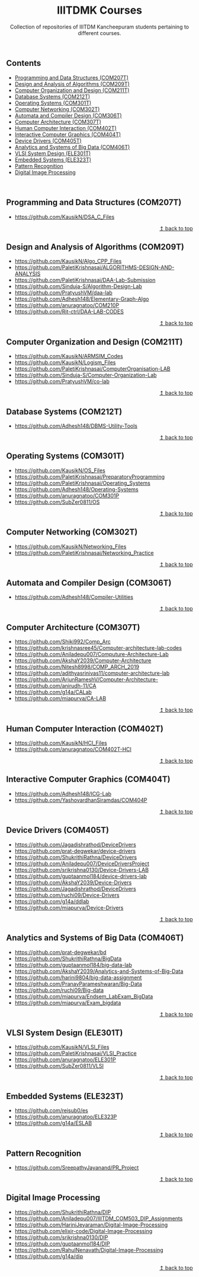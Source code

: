 <div align="center">
    <h1 id="iiitdmk-courses">IIITDMK Courses</h1>
    <p>Collection of repositories of IIITDM Kancheepuram students pertaining to different courses.</p>
</div>

<br/>

## Contents

- [Programming and Data Structures (COM207T)](#programming-and-data-structures-com207t)
- [Design and Analysis of Algorithms (COM209T)](#design-and-analysis-of-algorithms-com209t)
- [Computer Organization and Design (COM211T)](#computer-organization-and-design-com211t)
- [Database Systems (COM212T)](#database-systems-com212t)
- [Operating Systems (COM301T)](#operating-systems-com301t)
- [Computer Networking (COM302T)](#computer-networking-com302t)
- [Automata and Compiler Design (COM306T)](#automata-and-compiler-design-com306t)
- [Computer Architecture (COM307T)](#computer-architecture-com307t)
- [Human Computer Interaction (COM402T)](#human-computer-interaction-com402t)
- [Interactive Computer Graphics (COM404T)](#interactive-computer-graphics-com404t)
- [Device Drivers (COM405T)](#device-drivers-com405t)
- [Analytics and Systems of Big Data (COM406T)](#analytics-and-systems-of-big-data-com406t)
- [VLSI System Design (ELE301T)](#vlsi-system-design-ele301t)
- [Embedded Systems (ELE323T)](#embedded-systems-ele323t)
- [Pattern Recognition](#pattern-recognition)
- [Digital Image Processing](#digital-image-processing)

<br/>

## Programming and Data Structures (COM207T)

- https://github.com/KausikN/DSA_C_Files

<div align="right">
    <a href="#iiitdmk-courses">↥ back to top</a>
</div>

## Design and Analysis of Algorithms (COM209T)

- https://github.com/KausikN/Algo_CPP_Files
- https://github.com/PaletiKrishnasai/ALGORITHMS-DESIGN-AND-ANALYSIS
- https://github.com/PaletiKrishnasai/DAA-Lab-Submission
- https://github.com/Sinduja-S/Algorithm-Design-Lab
- https://github.com/PratyushVM/daa-lab
- https://github.com/Adhesh148/Elementary-Graph-Algo
- https://github.com/anuragnatoo/COM210P
- https://github.com/Rit-ctrl/DAA-LAB-CODES

<div align="right">
    <a href="#iiitdmk-courses">↥ back to top</a>
</div>

## Computer Organization and Design (COM211T)

- https://github.com/KausikN/ARMSIM_Codes
- https://github.com/KausikN/Logism_Files
- https://github.com/PaletiKrishnasai/ComputerOrganisation-LAB
- https://github.com/Sinduja-S/Computer-Organization-Lab
- https://github.com/PratyushVM/co-lab

<div align="right">
    <a href="#iiitdmk-courses">↥ back to top</a>
</div>

## Database Systems (COM212T)

- https://github.com/Adhesh148/DBMS-Utility-Tools

<div align="right">
    <a href="#iiitdmk-courses">↥ back to top</a>
</div>

## Operating Systems (COM301T)

- https://github.com/KausikN/OS_Files
- https://github.com/PaletiKrishnasai/PreparatoryProgramming
- https://github.com/PaletiKrishnasai/Operating_Systems
- https://github.com/Adhesh148/Operating-Systems
- https://github.com/anuragnatoo/COM301P
- https://github.com/SubZer0811/OS

<div align="right">
    <a href="#iiitdmk-courses">↥ back to top</a>
</div>

## Computer Networking (COM302T)

- https://github.com/KausikN/Networking_Files
- https://github.com/PaletiKrishnasai/Networking_Practice

<div align="right">
    <a href="#iiitdmk-courses">↥ back to top</a>
</div>

## Automata and Compiler Design (COM306T)

- https://github.com/Adhesh148/Compiler-Utilities

<div align="right">
    <a href="#iiitdmk-courses">↥ back to top</a>
</div>

## Computer Architecture (COM307T)

- https://github.com/Shiki992/Comp_Arc
- https://github.com/krishnasree45/Computer-architecture-lab-codes
- https://github.com/Aniladepu007/Computure-Architecture-Lab
- https://github.com/AkshaY2039/Computer-Architecture
- https://github.com/Nitesh8998/COMP_ARCH_2019
- https://github.com/adithyasrinivas11/computer-architecture-lab
- https://github.com/ArjunRameshV/Computer-Architecture-
- https://github.com/anirudh-11/CA
- https://github.com/g14a/CALab
- https://github.com/miapurva/CA-LAB

<div align="right">
    <a href="#iiitdmk-courses">↥ back to top</a>
</div>

## Human Computer Interaction (COM402T)

- https://github.com/KausikN/HCI_Files
- https://github.com/anuragnatoo/COM402T-HCI

<div align="right">
    <a href="#iiitdmk-courses">↥ back to top</a>
</div>

## Interactive Computer Graphics (COM404T)

- https://github.com/Adhesh148/ICG-Lab
- https://github.com/YashovardhanSiramdas/COM404P

<div align="right">
    <a href="#iiitdmk-courses">↥ back to top</a>
</div>

## Device Drivers (COM405T)

- https://github.com/Jagadishrathod/DeviceDrivers
- https://github.com/prat-degwekar/device-drivers
- https://github.com/ShukrithiRathna/DeviceDrivers
- https://github.com/Aniladepu007/DeviceDriversProject
- https://github.com/srikrishna0130/Device-Drivers-LAB
- https://github.com/guptaanmol184/device-drivers-lab
- https://github.com/AkshaY2039/Device-Drivers
- https://github.com/Jagadishrathod/DeviceDrivers
- https://github.com/ruchi09/Device-Drivers
- https://github.com/g14a/ddlab
- https://github.com/miapurva/Device-Drivers

<div align="right">
    <a href="#iiitdmk-courses">↥ back to top</a>
</div>

## Analytics and Systems of Big Data (COM406T)

- https://github.com/prat-degwekar/bd
- https://github.com/ShukrithiRathna/BigData
- https://github.com/guptaanmol184/big-data-lab
- https://github.com/AkshaY2039/Analytics-and-Systems-of-Big-Data
- https://github.com/harini9804/big-data-assignment
- https://github.com/PranavParameshwaran/Big-Data
- https://github.com/ruchi09/Big-data
- https://github.com/miapurva/Endsem_LabExam_BigData
- https://github.com/miapurva/Exam_bigdata

<div align="right">
    <a href="#iiitdmk-courses">↥ back to top</a>
</div>

## VLSI System Design (ELE301T)

- https://github.com/KausikN/VLSI_Files
- https://github.com/PaletiKrishnasai/VLSI_Practice
- https://github.com/anuragnatoo/ELE301P
- https://github.com/SubZer0811/VLSI

<div align="right">
    <a href="#iiitdmk-courses">↥ back to top</a>
</div>

## Embedded Systems (ELE323T)

- https://github.com/reisub0/es
- https://github.com/anuragnatoo/ELE323P
- https://github.com/g14a/ESLAB

<div align="right">
    <a href="#iiitdmk-courses">↥ back to top</a>
</div>

## Pattern Recognition

- https://github.com/SreepathyJayanand/PR_Project

<div align="right">
    <a href="#iiitdmk-courses">↥ back to top</a>
</div>

## Digital Image Processing

- https://github.com/ShukrithiRathna/DIP
- https://github.com/Aniladepu007/IIITDM_COM503_DIP_Assignments
- https://github.com/HariniJeyaraman/Digital-Image-Processing
- https://github.com/elixir-code/Digital-Image-Processing
- https://github.com/srikrishna0130/DIP
- https://github.com/guptaanmol184/DIP
- https://github.com/RahulNenavath/Digital-Image-Processing
- https://github.com/g14a/dip

<div align="right">
    <a href="#iiitdmk-courses">↥ back to top</a>
</div>
